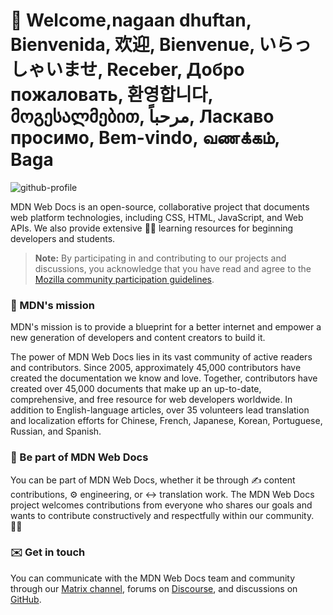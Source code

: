 # 👋 Welcome,nagaan dhuftan, Bienvenida, 欢迎, Bienvenue, いらっしゃいませ, Receber, Добро пожаловать, 환영합니다, მოგესალმებით, مرحباً, Ласкаво просимо, Bem-vindo, வணக்கம், Baga 

![github-profile](https://user-images.githubusercontent.com/10350960/166113119-629295f6-c282-42c9-9379-af2de5ad4338.png)

MDN Web Docs is an open-source, collaborative project that documents web platform technologies, including CSS, HTML, JavaScript, and Web APIs. We also provide extensive 🧑‍🎓 learning resources for beginning developers and students.


> **Note:** By participating in and contributing to our projects and discussions, you acknowledge that you have read and agree to the [Mozilla community participation guidelines](https://github.com/mdn/mdn-community/blob/main/CODE_OF_CONDUCT.md).

### 🙌 MDN's mission

MDN's mission is to provide a blueprint for a better internet and empower a new generation of developers and content creators to build it.

The power of MDN Web Docs lies in its vast community of active readers and contributors. Since 2005, approximately 45,000 contributors have created the documentation we know and love. Together, contributors have created over 45,000 documents that make up an up-to-date, comprehensive, and free resource for web developers worldwide. In addition to English-language articles, over 35 volunteers lead translation and localization efforts for Chinese, French, Japanese, Korean, Portuguese, Russian, and Spanish.

### 🤝 Be part of MDN Web Docs
You can be part of MDN Web Docs, whether it be through ✍️ content contributions, ⚙️ engineering, or ↔️ translation work. The MDN Web Docs project welcomes contributions from everyone who shares our goals and wants to contribute constructively and respectfully within our community. 🧘‍♂️

### ✉️ Get in touch
You can communicate with the MDN Web Docs team and community through our [Matrix channel](https://wiki.mozilla.org/Matrix), forums on [Discourse](https://discourse.mozilla.org/c/mdn/236), and discussions on [GitHub](https://github.com/mdn/mdn-community/discussions).
